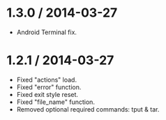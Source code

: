1.3.0 / 2014-03-27
===================

  * Android Terminal fix.

1.2.1 / 2014-03-27
===================

  * Fixed "actions" load.
  * Fixed "error" function.
  * Fixed exit style reset.
  * Fixed "file_name" function.
  * Removed optional required commands: tput & tar.